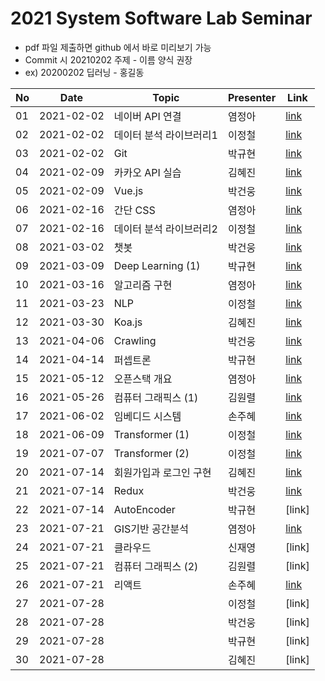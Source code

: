 # 2021 System Software Lab Seminar
- pdf 파일 제출하면 github 에서 바로 미리보기 가능
- Commit 시 20210202 주제 - 이름 양식 권장
- ex) 20200202 딥러닝 - 홍길동

| No |Date|               Topic               |  Presenter  |    Link   |
|----|----------------|------------------------------------|-------------|-----------|
| 01 |2021-02-02|네이버 API 연결|염정아|[link](https://github.com/KITSSL/2021_SEMINA/blob/main/2%EC%9B%94/20200202%20%EB%84%A4%EC%9D%B4%EB%B2%84%20API.pptx)|
| 02 |2021-02-02|데이터 분석 라이브러리1|이정철|[link](https://github.com/KITSSL/2021_SEMINA/blob/main/2%EC%9B%94/%EB%8D%B0%EC%9D%B4%ED%84%B0%EB%B6%84%EC%84%9D%20%EB%9D%BC%EC%9D%B4%EB%B8%8C%EB%9F%AC%EB%A6%AC.pptx)|
| 03 |2021-02-02|Git|박규현|[link](https://github.com/KITSSL/2021_SEMINA/blob/main/2%EC%9B%94/3%EB%B2%88%EC%A7%B8.pptx)|
| 04 |2021-02-09|카카오 API 실습|김혜진|[link](https://github.com/KITSSL/2021_SEMINA/blob/main/2%EC%9B%94/210209_%EC%B9%B4%EC%B9%B4%EC%98%A4%20API%20%EC%8B%A4%EC%8A%B5.pptx)|
| 05 |2021-02-09|Vue.js|박건웅|[link](https://github.com/KITSSL/2021_SEMINA/blob/main/2%EC%9B%94/%EC%84%B8%EB%AF%B8%EB%82%984.pptx)|
| 06 |2021-02-16|간단 CSS|염정아|[link](https://github.com/KITSSL/2021_SEMINA/blob/main/2%EC%9B%94/20210216%20%EA%B0%84%EB%8B%A8CSS.pptx)|
| 07 |2021-02-16|데이터 분석 라이브러리2|이정철|[link](https://github.com/KITSSL/2021_SEMINA/blob/main/2%EC%9B%94/%EB%8D%B0%EC%9D%B4%ED%84%B0%EB%B6%84%EC%84%9D%20%EB%9D%BC%EC%9D%B4%EB%B8%8C%EB%9F%AC%EB%A6%AC2.pptx)|
| 08 |2021-03-02|챗봇|박건웅|[link](https://github.com/KITSSL/2021_SEMINA/blob/main/3%EC%9B%94/%EC%84%B8%EB%AF%B8%EB%82%985.pptx)|
| 09 |2021-03-09|Deep Learning (1)|박규현|[link](https://github.com/KITSSL/2021_SEMINA/blob/main/3%EC%9B%94/20190431%20deeplearning(1).7z)|
| 10 |2021-03-16|알고리즘 구현|염정아|[link](https://github.com/KITSSL/2021_SEMINA/blob/main/3%EC%9B%94/20210316%20%EC%95%8C%EA%B3%A0%EB%A6%AC%EC%A6%98%EA%B5%AC%ED%98%84.pptx)|
| 11 |2021-03-23|NLP|이정철|[link](https://github.com/KITSSL/2021_SEMINA/blob/main/4%EC%9B%94/%EC%9E%90%EC%97%B0%EC%96%B4%EC%B2%98%EB%A6%AC.pptx)|
| 12 |2021-03-30|Koa.js|김혜진|[link](https://github.com/KITSSL/2021_SEMINA/blob/main/3%EC%9B%94/210330_Koa.pptx)|
| 13 |2021-04-06|Crawling|박건웅|[link](https://github.com/KITSSL/2021_SEMINA/blob/main/4%EC%9B%94/%EC%84%B8%EB%AF%B8%EB%82%986.pptx)|
| 14 |2021-04-14|퍼셉트론|박규현|[link](https://github.com/KITSSL/2021_SEMINA/blob/main/4%EC%9B%94/5%EB%B2%88%EC%A7%B8.pdf)|
| 15 |2021-05-12|오픈스택 개요|염정아|[link](https://github.com/KITSSL/2021_SEMINA/blob/main/5%EC%9B%94/20210512%20%EC%98%A4%ED%94%88%EC%8A%A4%ED%83%9D%EA%B0%9C%EC%9A%94.pptx)|
| 16 |2021-05-26|컴퓨터 그래픽스 (1)|김원렬|[link](https://github.com/KITSSL/2021_SEMINA/blob/main/5%EC%9B%94/%EC%BB%B4%ED%93%A8%ED%84%B0-%EA%B7%B8%EB%9E%98%ED%94%BD%EC%8A%A4-1%EB%B2%88%EC%A7%B8.pptx)|
| 17 |2021-06-02|임베디드 시스템|손주혜|[link](https://github.com/KITSSL/2021_SEMINA/blob/main/6%EC%9B%94/20210602%EC%84%B8%EB%AF%B8%EB%82%98%EC%9E%84%EB%B2%A0%EB%94%94%EB%93%9C%EC%8B%9C%EC%8A%A4%ED%85%9C.pdf)|
| 18 |2021-06-09|Transformer (1)|이정철|[link](https://github.com/KITSSL/2021_SEMINA/blob/main/6%EC%9B%94/20210609%EC%84%B8%EB%AF%B8%EB%82%98Transformer.pptx)|
| 19 |2021-07-07|Transformer (2)|이정철|[link](https://github.com/KITSSL/2021_SEMINA/blob/main/7%EC%9B%94/20210707%EC%84%B8%EB%AF%B8%EB%82%98Transformer.pptx)|
| 20 |2021-07-14|회원가입과 로그인 구현|김혜진|[link](https://github.com/KITSSL/2021_SEMINA/blob/main/7%EC%9B%94/210714_%ED%9A%8C%EC%9B%90%EA%B0%80%EC%9E%85%EA%B3%BC%20%EB%A1%9C%EA%B7%B8%EC%9D%B8%20%EA%B5%AC%ED%98%84.pptx)|
| 21 |2021-07-14|Redux|박건웅|[link](https://github.com/KITSSL/2021_SEMINA/blob/main/7%EC%9B%94/%EC%84%B8%EB%AF%B8%EB%82%987.pptx)|
| 22 |2021-07-14|AutoEncoder|박규현|[link]|
| 23 |2021-07-21|GIS기반 공간분석|염정아|[link](https://github.com/KITSSL/2021_SEMINA/blob/main/7%EC%9B%94/20210721%20GIS%EA%B8%B0%EB%B0%98%20%EA%B3%B5%EA%B0%84%EB%B6%84%EC%84%9D.pptx)|
| 24 |2021-07-21|클라우드|신재영|[link]|
| 25 |2021-07-21|컴퓨터 그래픽스 (2)|김원렬|[link]|
| 26 |2021-07-21|리액트|손주혜|[link](https://github.com/KITSSL/2021_SEMINA/commit/5a9eda55b2c5310f8c1df0ca0d22a541a7967814)|
| 27 |2021-07-28||이정철|[link]|
| 28 |2021-07-28||박건웅|[link]|
| 29 |2021-07-28||박규현|[link]|
| 30 |2021-07-28||김혜진|[link]|





